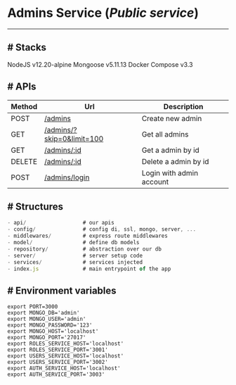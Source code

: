 # Admins Service (**_Public service_**)

---

## # Stacks

NodeJS v12.20-alpine
Mongoose v5.11.13
Docker Compose v3.3

## # APIs

| Method | Url                                            | Description              |
| ------ | ---------------------------------------------- | ------------------------ |
| POST   | [/admins](src/api/admins.js)                   | Create new admin         |
| GET    | [/admins/?skip=0&limit=100](src/api/admins.js) | Get all admins           |
| GET    | [/admins/:id](src/api/admins.js)               | Get a admin by id        |
| DELETE | [/admins/:id](src/api/admins.js)               | Delete a admin by id     |
| POST   | [/admins/login](src/api/admins.js)             | Login with admin account |

## # Structures

```js
- api/                  # our apis
- config/               # config di, ssl, mongo, server, ...
- middlewares/          # express route middlewares
- model/                # define db models
- repository/           # abstraction over our db
- server/               # server setup code
- services/             # services injected
- index.js              # main entrypoint of the app
```

## # Environment variables

```
export PORT=3000
export MONGO_DB='admin'
export MONGO_USER='admin'
export MONGO_PASSWORD='123'
export MONGO_HOST='localhost'
export MONGO_PORT='27017'
export ROLES_SERVICE_HOST='localhost'
export ROLES_SERVICE_PORT='3001'
export USERS_SERVICE_HOST='localhost'
export USERS_SERVICE_PORT='3002'
export AUTH_SERVICE_HOST='localhost'
export AUTH_SERVICE_PORT='3003'
```
